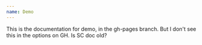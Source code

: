 ```yaml
---
name: Demo
---
```


This is the documentation for demo, in the gh-pages branch.
But I don't see this in the options on GH. Is SC doc old?
